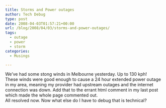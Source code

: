 ```yaml
---
title: Storms and Power outages
author: Tech Debug
type: post
date: 2008-04-03T01:57:21+00:00
url: /blog/2008/04/03/storms-and-power-outages/
tags:
  - outage
  - power
  - storm
categories:
  - Musings

---
```

We&#8217;ve had some stong winds in Melbourne yesterday. Up to 130 kph!  
These winds were good enough to cause a 24 hour extended power outage in my area, meaning my provider had upstream outages and the internet connection was down. Add that to the errant html comment in my last post which made the whole page commented out.  
All resolved now. Now what else do I have to debug that is technical?